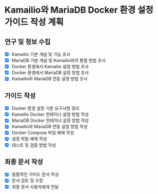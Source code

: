 # Kamailio와 MariaDB Docker 환경 설정 가이드 작성 계획

## 연구 및 정보 수집
- [x] Kamailio 기본 개념 및 기능 조사
- [x] MariaDB 기본 개념 및 Kamailio와의 통합 방법 조사
- [x] Docker 환경에서 Kamailio 설정 방법 조사
- [x] Docker 환경에서 MariaDB 설정 방법 조사
- [x] Kamailio와 MariaDB 연동 설정 방법 조사

## 가이드 작성
- [x] Docker 환경 설정 기본 요구사항 정리
- [x] Kamailio Docker 컨테이너 설정 방법 작성
- [x] MariaDB Docker 컨테이너 설정 방법 작성
- [x] Kamailio와 MariaDB 연동 설정 방법 작성
- [x] Docker Compose 파일 예제 작성
- [x] 설정 파일 예제 작성
- [x] 테스트 및 검증 방법 작성

## 최종 문서 작성
- [x] 종합적인 가이드 문서 작성
- [x] 문서 검토 및 수정
- [x] 최종 문서 사용자에게 전달
